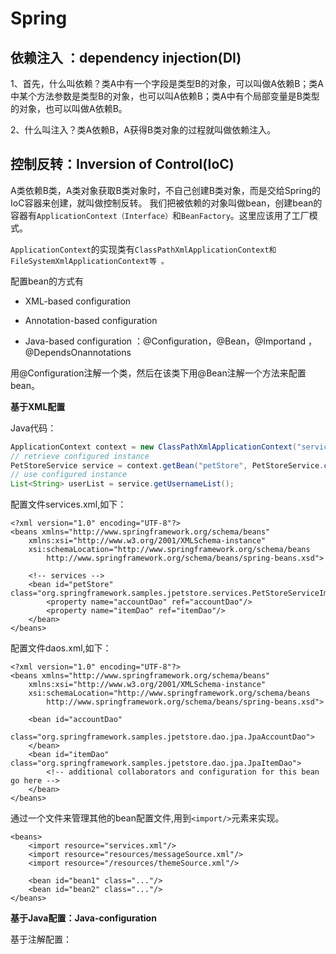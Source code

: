 # Spring

## 依赖注入 ：dependency injection\(DI\)

1、首先，什么叫依赖？类A中有一个字段是类型B的对象，可以叫做A依赖B；类A中某个方法参数是类型B的对象，也可以叫A依赖B；类A中有个局部变量是B类型的对象，也可以叫做A依赖B。

2、什么叫注入？类A依赖B，A获得B类对象的过程就叫做依赖注入。

## 控制反转：Inversion of Control\(IoC\)

A类依赖B类，A类对象获取B类对象时，不自己创建B类对象，而是交给Spring的IoC容器来创建，就叫做控制反转。 我们把被依赖的对象叫做bean，创建bean的容器有`ApplicationContext（Interface）`和`BeanFactory`。这里应该用了工厂模式。

`ApplicationContext`的实现类有`ClassPathXmlApplicationContext和FileSystemXmlApplicationContext等 。`

配置bean的方式有

* XML-based configuration

* Annotation-based configuration

* Java-based configuration ：@Configuration，@Bean，@Importand ，@DependsOnannotations

用@Configuration注解一个类，然后在该类下用@Bean注解一个方法来配置bean。

**基于XML配置**

Java代码：

```java
ApplicationContext context = new ClassPathXmlApplicationContext("services.xml", "daos.xml");
// retrieve configured instance
PetStoreService service = context.getBean("petStore", PetStoreService.class);
// use configured instance
List<String> userList = service.getUsernameList();
```

配置文件services.xml,如下：

```
<?xml version="1.0" encoding="UTF-8"?>
<beans xmlns="http://www.springframework.org/schema/beans"
    xmlns:xsi="http://www.w3.org/2001/XMLSchema-instance"
    xsi:schemaLocation="http://www.springframework.org/schema/beans
        http://www.springframework.org/schema/beans/spring-beans.xsd">

    <!-- services -->
    <bean id="petStore" class="org.springframework.samples.jpetstore.services.PetStoreServiceImpl">
        <property name="accountDao" ref="accountDao"/>
        <property name="itemDao" ref="itemDao"/>
    </bean>
</beans>
```

配置文件daos.xml,如下：

```
<?xml version="1.0" encoding="UTF-8"?>
<beans xmlns="http://www.springframework.org/schema/beans"
    xmlns:xsi="http://www.w3.org/2001/XMLSchema-instance"
    xsi:schemaLocation="http://www.springframework.org/schema/beans
        http://www.springframework.org/schema/beans/spring-beans.xsd">

    <bean id="accountDao"
        class="org.springframework.samples.jpetstore.dao.jpa.JpaAccountDao">
    </bean>
    <bean id="itemDao" class="org.springframework.samples.jpetstore.dao.jpa.JpaItemDao">
        <!-- additional collaborators and configuration for this bean go here -->
    </bean>
</beans>
```

通过一个文件来管理其他的bean配置文件,用到`<import/>`元素来实现。

```
<beans>
    <import resource="services.xml"/>
    <import resource="resources/messageSource.xml"/>
    <import resource="/resources/themeSource.xml"/>

    <bean id="bean1" class="..."/>
    <bean id="bean2" class="..."/>
</beans>
```

**基于Java配置：Java-configuration**

基于注解配置： 

